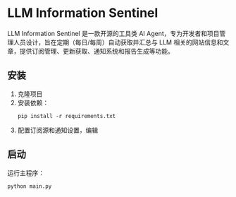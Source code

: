 # LLM Information Sentinel

LLM Information Sentinel 是一款开源的工具类 AI Agent，专为开发者和项目管理人员设计，旨在定期（每日/每周）自动获取并汇总与 LLM 相关的网站信息和文章，提供订阅管理、更新获取、通知系统和报告生成等功能。

## 安装

1. 克隆项目
2. 安装依赖：
    ```
    pip install -r requirements.txt
    ```
3. 配置订阅源和通知设置，编辑 

## 启动

运行主程序：
```
python main.py
```
